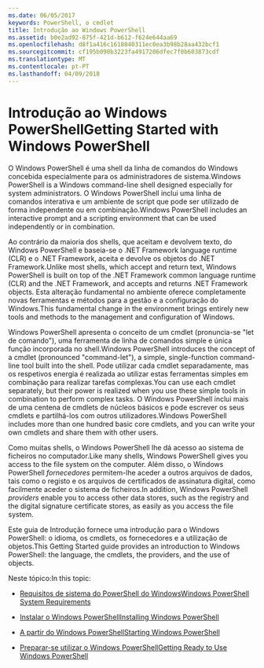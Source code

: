 ```yaml
---
ms.date: 06/05/2017
keywords: PowerShell, o cmdlet
title: Introdução ao Windows PowerShell
ms.assetid: b0e2ad92-875f-421d-b612-f624e644aa69
ms.openlocfilehash: d8f1a416c1618040311ec0ea3b98b28aa432bcf1
ms.sourcegitcommit: cf195b090b3223fa4917206dfec7f0b603873cdf
ms.translationtype: MT
ms.contentlocale: pt-PT
ms.lasthandoff: 04/09/2018
---
```

# <a name="getting-started-with-windows-powershell"></a><span data-ttu-id="fb512-103">Introdução ao Windows PowerShell</span><span class="sxs-lookup"><span data-stu-id="fb512-103">Getting Started with Windows PowerShell</span></span>
<span data-ttu-id="fb512-104">O Windows PowerShell é uma shell da linha de comandos do Windows concebida especialmente para os administradores de sistema.</span><span class="sxs-lookup"><span data-stu-id="fb512-104">Windows PowerShell is a Windows command-line shell designed especially for system administrators.</span></span> <span data-ttu-id="fb512-105">O Windows PowerShell inclui uma linha de comandos interativa e um ambiente de script que pode ser utilizado de forma independente ou em combinação.</span><span class="sxs-lookup"><span data-stu-id="fb512-105">Windows PowerShell includes an interactive prompt and a scripting environment that can be used independently or in combination.</span></span>

<span data-ttu-id="fb512-106">Ao contrário da maioria dos shells, que aceitam e devolvem texto, do Windows PowerShell e baseia-se o .NET Framework language runtime (CLR) e o .NET Framework, aceita e devolve os objetos do .NET Framework.</span><span class="sxs-lookup"><span data-stu-id="fb512-106">Unlike most shells, which accept and return text, Windows PowerShell is built on top of the .NET Framework common language runtime (CLR) and the .NET Framework, and accepts and returns .NET Framework objects.</span></span> <span data-ttu-id="fb512-107">Esta alteração fundamental no ambiente oferece completamente novas ferramentas e métodos para a gestão e a configuração do Windows.</span><span class="sxs-lookup"><span data-stu-id="fb512-107">This fundamental change in the environment brings entirely new tools and methods to the management and configuration of Windows.</span></span>

<span data-ttu-id="fb512-108">Windows PowerShell apresenta o conceito de um cmdlet (pronuncia-se "let de comando"), uma ferramenta de linha de comandos simple e única função incorporada no shell.</span><span class="sxs-lookup"><span data-stu-id="fb512-108">Windows PowerShell introduces the concept of a cmdlet (pronounced "command-let"), a simple, single-function command-line tool built into the shell.</span></span> <span data-ttu-id="fb512-109">Pode utilizar cada cmdlet separadamente, mas os respetivos energia é realizada ao utilizar estas ferramentas simples em combinação para realizar tarefas complexas.</span><span class="sxs-lookup"><span data-stu-id="fb512-109">You can use each cmdlet separately, but their power is realized when you use these simple tools in combination to perform complex tasks.</span></span> <span data-ttu-id="fb512-110">O Windows PowerShell inclui mais de uma centena de cmdlets de núcleos básicos e pode escrever os seus cmdlets e partilhá-los com outros utilizadores.</span><span class="sxs-lookup"><span data-stu-id="fb512-110">Windows PowerShell includes more than one hundred basic core cmdlets, and you can write your own cmdlets and share them with other users.</span></span>

<span data-ttu-id="fb512-111">Como muitas shells, o Windows PowerShell lhe dá acesso ao sistema de ficheiros no computador.</span><span class="sxs-lookup"><span data-stu-id="fb512-111">Like many shells, Windows PowerShell gives you access to the file system on the computer.</span></span> <span data-ttu-id="fb512-112">Além disso, o Windows PowerShell *fornecedores* permitem-lhe aceder a outros arquivos de dados, tais como o registo e os arquivos de certificados de assinatura digital, como facilmente aceder o sistema de ficheiros.</span><span class="sxs-lookup"><span data-stu-id="fb512-112">In addition, Windows PowerShell *providers* enable you to access other data stores, such as the registry and the digital signature certificate stores, as easily as you access the file system.</span></span>

<span data-ttu-id="fb512-113">Este guia de Introdução fornece uma introdução para o Windows PowerShell: o idioma, os cmdlets, os fornecedores e a utilização de objetos.</span><span class="sxs-lookup"><span data-stu-id="fb512-113">This Getting Started guide provides an introduction to Windows PowerShell: the language, the cmdlets, the providers, and the use of objects.</span></span>

<span data-ttu-id="fb512-114">Neste tópico:</span><span class="sxs-lookup"><span data-stu-id="fb512-114">In this topic:</span></span>

- [<span data-ttu-id="fb512-115">Requisitos de sistema do PowerShell do Windows</span><span class="sxs-lookup"><span data-stu-id="fb512-115">Windows PowerShell System Requirements</span></span>](../setup/Windows-PowerShell-System-Requirements.md)

- [<span data-ttu-id="fb512-116">Instalar o Windows PowerShell</span><span class="sxs-lookup"><span data-stu-id="fb512-116">Installing Windows PowerShell</span></span>](../setup/Installing-Windows-PowerShell.md)

- [<span data-ttu-id="fb512-117">A partir do Windows PowerShell</span><span class="sxs-lookup"><span data-stu-id="fb512-117">Starting Windows PowerShell</span></span>](../setup/Starting-Windows-PowerShell.md)

- [<span data-ttu-id="fb512-118">Preparar-se utilizar o Windows PowerShell</span><span class="sxs-lookup"><span data-stu-id="fb512-118">Getting Ready to Use Windows PowerShell</span></span>](Getting-Ready-to-Use-Windows-PowerShell.md)